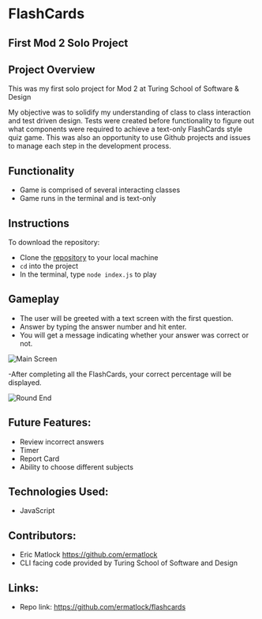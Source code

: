 # FlashCards
## First Mod 2 Solo Project
## Project Overview
This was my first solo project for Mod 2 at Turing School of Software & Design

My objective was to solidify my understanding of class to class interaction and test driven design. Tests were created before functionality to figure out what components were required to achieve a text-only FlashCards style quiz game.
This was also an opportunity to use Github projects and issues to manage each step in the development process.

## Functionality
- Game is comprised of several interacting classes
- Game runs in the terminal and is text-only

## Instructions

To download the repository:
- Clone the [repository](https://github.com/ermatlock/flashcards) to your local machine
- `cd` into the project
- In the terminal, type `node index.js` to play


## Gameplay
- The user will be greeted with a text screen with the first question.
- Answer by typing the answer number and hit enter.
- You will get a message indicating whether your answer was correct or not.

![Main Screen](https://media.giphy.com/media/MQyIgIL0lALzSDQGFx/giphy.gif)

-After completing all the FlashCards, your correct percentage will be displayed.

![Round End](https://media.giphy.com/media/uJQqQsbaDWikH2ry08/giphy.gif)

## Future Features:
* Review incorrect answers
* Timer
* Report Card
* Ability to choose different subjects

## Technologies Used:
* JavaScript

## Contributors:
* Eric Matlock https://github.com/ermatlock
* CLI facing code provided by Turing School of Software and Design

## Links:
* Repo link: https://github.com/ermatlock/flashcards
